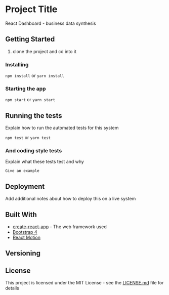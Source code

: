 # Project Title

React Dashboard - business data synthesis

## Getting Started

1.  clone the project and cd into it


### Installing
```npm install``` or ```yarn install```


### Starting the app
```npm start``` or ```yarn start```

## Running the tests

Explain how to run the automated tests for this system

``` npm test ``` or ``` yarn test ```

### And coding style tests
Explain what these tests test and why

```
Give an example
```

## Deployment

Add additional notes about how to deploy this on a live system

## Built With

* [create-react-app](https://github.com/facebook/create-react-app) - The web framework used
* [Bootstrap 4](https://getbootstrap.com/)
* [React Motion](https://github.com/chenglou/react-motion)



## Versioning


## License

This project is licensed under the MIT License - see the [LICENSE.md](LICENSE.md) file for details
